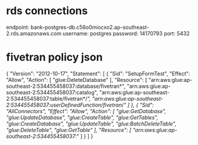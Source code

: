 # rds connections
endpoint: bank-postgres-db.c56o0miocxo2.ap-southeast-2.rds.amazonaws.com
username: postgres
password: 14170793
port: 5432

# fivetran policy json
{
    "Version": "2012-10-17",
    "Statement": [
        {
          "Sid": "SetupFormTest",
          "Effect": "Allow",
          "Action": [
              "glue:DeleteDatabase"
           ],
           "Resource": [
               "arn:aws:glue:ap-southeast-2:534455458037:database/fivetran*",
               "arn:aws:glue:ap-southeast-2:534455458037:catalog",
               "arn:aws:glue:ap-southeast-2:534455458037:table/fivetran*/*",
               "arn:aws:glue:ap-southeast-2:534455458037:userDefinedFunction/fivetran*/*"
           ]
       },
       {
          "Sid": "AllConnectors",
          "Effect": "Allow",
          "Action": [
              "glue:GetDatabase",
              "glue:UpdateDatabase",
              "glue:CreateTable",
              "glue:GetTables",
              "glue:CreateDatabase",
              "glue:UpdateTable",
              "glue:BatchDeleteTable",
              "glue:DeleteTable",
              "glue:GetTable"
           ],
           "Resource": [
               "arn:aws:glue:ap-southeast-2:534455458037:*"
           ]
       }
    ]
}